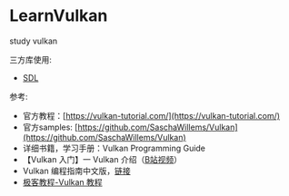 # LearnVulkan
study vulkan

三方库使用:
- [SDL](https://github.com/libsdl-org/SDL)


参考:
- 官方教程：[https://vulkan-tutorial.com/](https://vulkan-tutorial.com/)
- 官方samples: [https://github.com/SaschaWillems/Vulkan](https://github.com/SaschaWillems/Vulkan) 
- 详细书籍，学习手册：Vulkan Programming Guide
- 【Vulkan 入门】一 Vulkan 介绍（[B站视频](https://www.bilibili.com/video/BV1R44y1M7e2/?spm_id_from=333.880.my_history.page.click&vd_source=e0845a8810646cc2dbfc38113a4da32b)）
- Vulkan 编程指南中文版，[链接](https://github.com/fangcun010/VulkanTutorialCN/blob/master/Vulkan%E7%BC%96%E7%A8%8B%E6%8C%87%E5%8D%97.pdf)
- [极客教程-Vulkan 教程](https://geek-docs.com/vulkan/vulkan-tutorial)

